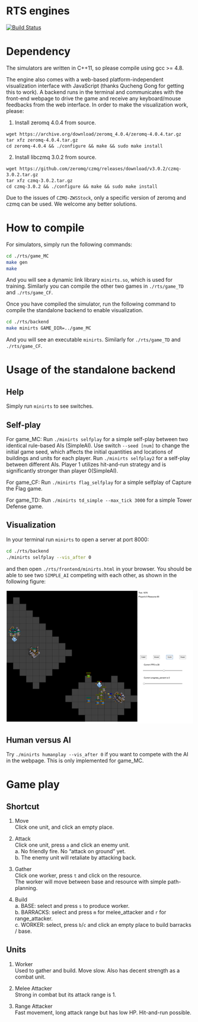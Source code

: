 # RTS engines

[![Build Status](https://travis-ci.org/nlohmann/json.svg?branch=master)](https://travis-ci.org/facebookresearch/ELF)

Dependency
============

The simulators are written in C++11, so please compile using gcc >= 4.8.

The engine also comes with a web-based platform-independent visualization interface with JavaScript (thanks Qucheng Gong for getting this to work). A backend runs in the terminal and communicates with the front-end webpage to drive the game and receive any keyboard/mouse feedbacks from the web interface. In order to make the visualization work, please:

1. Install zeromq 4.0.4 from source.
```
wget https://archive.org/download/zeromq_4.0.4/zeromq-4.0.4.tar.gz
tar xfz zeromq-4.0.4.tar.gz
cd zeromq-4.0.4 && ./configure && make && sudo make install
```
2. Install libczmq 3.0.2 from source.
```
wget https://github.com/zeromq/czmq/releases/download/v3.0.2/czmq-3.0.2.tar.gz
tar xfz czmq-3.0.2.tar.gz
cd czmq-3.0.2 && ./configure && make && sudo make install
```
Due to the issues of `CZMQ-ZWSStock`, only a specific version of zeromq and czmq can be used. We welcome any better solutions.

How to compile
============

For simulators, simply run the following commands:    

```bash
cd ./rts/game_MC
make gen
make
```
And you will see a dynamic link library `minirts.so`, which is used for training. Similarly you can compile the other two games in `./rts/game_TD` and `./rts/game_CF`.

Once you have compiled the simulator, run the following command to compile the standalone backend to enable visualization.

```bash
cd ./rts/backend
make minirts GAME_DIR=../game_MC
```

And you will see an executable `minirts`. Similarly for `./rts/game_TD` and `./rts/game_CF`.

Usage of the standalone backend
============

Help
-----------
Simply run `minirts` to see switches.

Self-play
-------------
For game_MC:
Run `./minirts selfplay` for a simple self-play between two identical rule-based AIs (SimpleAI). Use switch `--seed [num]` to change the initial game seed, which affects the initial quantities and locations of buildings and units for each player.
Run `./minirts selfplay2` for a self-play between different AIs. Player 1 utilizes hit-and-run strategy and is significantly stronger than player 0(SimpleAI).

For game_CF:
Run `./minirts flag_selfplay` for a simple selfplay of Capture the Flag game.

For game_TD:
Run `./minirts td_simple --max_tick 3000` for a simple Tower Defense game.

Visualization  
-------------

In your terminal run `minirts` to open a server at port 8000:

```bash
cd ./rts/backend
./minirts selfplay --vis_after 0
```

and then open `./rts/frontend/minirts.html` in your browser. You should be able to see two `SIMPLE_AI` competing with each other, as shown in the following figure:

![Game ScreenShot](./rts_intro.png)

Human versus AI  
-----------------------

Try `./minirts humanplay --vis_after 0` if you want to compete with the AI in the webpage. This is only implemented for game_MC.

Game play  
===================

Shortcut
------------

1. Move  
Click one unit, and click an empty place.

2. Attack  
Click one unit, press `a` and click an enemy unit.  
   a. No friendly fire. No “attack on ground” yet.  
   b. The enemy unit will retaliate by attacking back.

3. Gather  
Click one worker, press `t` and click on the resource.  
The worker will move between base and resource with simple path-planning.

4. Build  
   a. BASE: select and press `s` to produce worker.   
   b. BARRACKS: select and press `m` for melee_attacker and `r` for range_attacker.  
   c. WORKER: select, press `b`/`c` and click an empty place to build barracks / base.

Units
------------

1. Worker  
Used to gather and build. Move slow. Also has decent strength as a combat unit.

2. Melee Attacker  
Strong in combat but its attack range is 1.

3. Range Attacker  
Fast movement, long attack range but has low HP. Hit-and-run possible.
